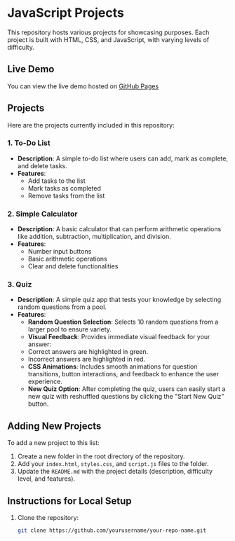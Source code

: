 # JavaScript Projects

This repository hosts various projects for showcasing purposes. Each project is built with HTML, CSS, and JavaScript, with varying levels of difficulty.

## Live Demo

You can view the live demo hosted on [GitHub Pages](https://itsukuna.github.io/jsprojects/)

## Projects

Here are the projects currently included in this repository:

### 1. **To-Do List**

- **Description**: A simple to-do list where users can add, mark as complete, and delete tasks.
- **Features**:
  - Add tasks to the list
  - Mark tasks as completed
  - Remove tasks from the list

### 2. **Simple Calculator**

- **Description**: A basic calculator that can perform arithmetic operations like addition, subtraction, multiplication, and division.
- **Features**:
  - Number input buttons
  - Basic arithmetic operations
  - Clear and delete functionalities

### 3. Quiz
- **Description**: A simple quiz app that tests your knowledge by selecting random questions from a pool.
- **Features**:
  - **Random Question Selection**: Selects 10 random questions from a larger pool to ensure variety.
  - **Visual Feedback**: Provides immediate visual feedback for your answer:
  - Correct answers are highlighted in green.
  - Incorrect answers are highlighted in red.
  - **CSS Animations**: Includes smooth animations for question transitions, button interactions, and feedback to enhance the user experience.
  - **New Quiz Option**: After completing the quiz, users can easily start a new quiz with reshuffled questions by clicking the "Start New Quiz" button.

## Adding New Projects

To add a new project to this list:

1. Create a new folder in the root directory of the repository.
2. Add your `index.html`, `styles.css`, and `script.js` files to the folder.
3. Update the `README.md` with the project details (description, difficulty level, and features).

## Instructions for Local Setup

1. Clone the repository:
   ```bash
   git clone https://github.com/yourusername/your-repo-name.git
